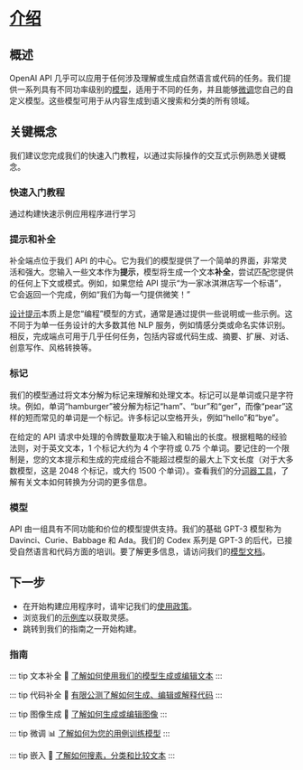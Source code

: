 # [介绍](https://platform.openai.com/docs/introduction)
## 概述

OpenAI API 几乎可以应用于任何涉及理解或生成自然语言或代码的任务。我们提供一系列具有不同功率级别的[模型](./模型)，适用于不同的任务，并且能够[微调](../guides/微调)您自己的自定义模型。这些模型可用于从内容生成到语义搜索和分类的所有领域。

## 关键概念

我们建议您完成我们的快速入门教程，以通过实际操作的交互式示例熟悉关键概念。

### 快速入门教程

通过构建快速示例应用程序进行学习

### 提示和补全

补全端点位于我们 API 的中心。它为我们的模型提供了一个简单的界面，非常灵活和强大。您输入一些文本作为**提示**，模型将生成一个文本**补全**，尝试匹配您提供的任何上下文或模式。例如，如果您给 API 提示“为一家冰淇淋店写一个标语”，它会返回一个完成，例如“我们为每一勺提供微笑！”

[设计提示](../guides/文本补全.html#提示设计)本质上是您“编程”模型的方式，通常是通过提供一些说明或一些示例。这不同于为单一任务设计的大多数其他 NLP 服务，例如情感分类或命名实体识别。相反，完成端点可用于几乎任何任务，包括内容或代码生成、摘要、扩展、对话、创意写作、风格转换等。

### 标记

我们的模型通过将文本分解为标记来理解和处理文本。标记可以是单词或只是字符块。例如，单词“hamburger”被分解为标记“ham”、“bur”和“ger”，而像“pear”这样的短而常见的单词是一个标记。许多标记以空格开头，例如“hello”和“bye”。

在给定的 API 请求中处理的令牌数量取决于输入和输出的长度。根据粗略的经验法则，对于英文文本，1 个标记大约为 4 个字符或 0.75 个单词。要记住的一个限制是，您的文本提示和生成的完成组合不能超过模型的最大上下文长度（对于大多数模型，这是 2048 个标记，或大约 1500 个单词）。查看我们的分[词器工具](https://platform.openai.com/tokenizer)，了解有关文本如何转换为分词的更多信息。

### 模型

API 由一组具有不同功能和价位的模型提供支持。我们的基础 GPT-3 模型称为 Davinci、Curie、Babbage 和 Ada。我们的 Codex 系列是 GPT-3 的后代，已接受自然语言和代码方面的培训。要了解更多信息，请访问我们的[模型文档](./模型)。

## 下一步

- 在开始构建应用程序时，请牢记我们的[使用政策](./使用政策)。
- 浏览我们的[示例库](https://platform.openai.com/examples)以获取灵感。
- 跳转到我们的指南之一开始构建。

### 指南

::: tip 文本补全
:pencil:
[了解如何使用我们的模型生成或编辑文本](../guides/文本补全.html#介绍)
:::

::: tip 代码补全 <Badge text="Limited beta" type="warning"/>
:bookmark_tabs:
[有限公测了解如何生成、编辑或解释代码](../guides/代码补全.html#介绍)
:::

::: tip 图像生成 <Badge text="Beta" type="warning"/>
:art:
[了解如何生成或编辑图像](../guides/图像生成.html#介绍)
:::

::: tip 微调
:bar_chart:
[了解如何为您的用例训练模型](../guides/微调.html#介绍)
:::

::: tip 嵌入
:foggy:
[了解如何搜素，分类和比较文本](../guides/嵌入.html#介绍)
:::

